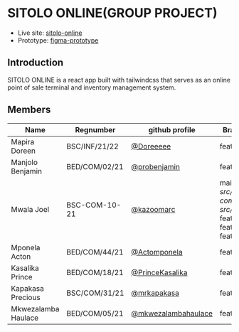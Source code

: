 # SITOLO ONLINE(GROUP PROJECT)

- Live site: [sitolo-online](https://sitolo-online.netlify.app/)
- Prototype: [figma-prototype](https://www.figma.com/proto/mOWt2wiOEMlK7rJJ8867eD/GROUP-26-PROTOTYPE?node-id=26-16&starting-point-node-id=26%3A16&scaling=scale-down)

## Introduction

SITOLO ONLINE is a react app built with tailwindcss that serves as an online point of sale terminal and inventory management system.

## Members

| Name                | Regnumber     | github profile                                               | Branches Worked                                                                                                    |
| ------------------- | ------------- | ------------------------------------------------------------ | ------------------------------------------------------------------------------------------------------------------ |
| Mapira Doreen       | BSC/INF/21/22 | [@Doreeeee](https://github.com/Doreeeee)                     | feature/login                                                                                                      |
| Manjolo Benjamin    | BED/COM/02/21 | [@probenjamin](https://github.com/probenjamin)               | feature/marketplace                                                                                                |
| Mwala Joel          | BSC-COM-10-21 | [@kazoomarc](https://github.com/kazoomarc/)                  | main _[folder] src/common-components && src/assets_<br/>feature/signup <br/>feature/terminal <br/>feature/settings |
| Mponela Acton       | BED/COM/44/21 | [@Actomponela](https://github.com/Actomponela)               | feature/products                                                                                                   |
| Kasalika Prince     | BED/COM/18/21 | [@PrinceKasalika](https://github.com/PrinceKasalika)         | feature/products                                                                                                   |
| Kapakasa Precious   | BSC/COM/31/21 | [@mrkapakasa](https://github.com/mrkapakasa)                 | feature/dashboard                                                                                                  |
| Mkwezalamba Haulace | BED/COM/05/21 | [@mkwezalambahaulace](https://github.com/mkwezalambahaulace) | feature/dashboard                                                                                                  |
